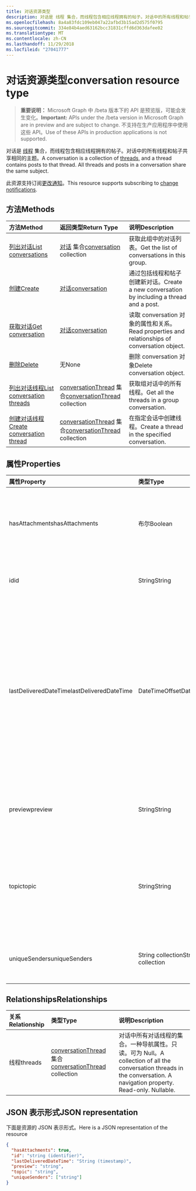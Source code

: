 ```yaml
---
title: 对话资源类型
description: 对话是 线程 集合，而线程包含相应线程拥有的帖子。对话中的所有线程和帖子共享相同的主题。
ms.openlocfilehash: 8a4a83fdc109eb047a22afbd3b15ad2d575f0795
ms.sourcegitcommit: 334e84b4aed63162bcc31831cffd6d363dafee02
ms.translationtype: MT
ms.contentlocale: zh-CN
ms.lasthandoff: 11/29/2018
ms.locfileid: "27041777"
---
```

# <a name="conversation-resource-type"></a><span data-ttu-id="0087d-104">对话资源类型</span><span class="sxs-lookup"><span data-stu-id="0087d-104">conversation resource type</span></span>

> <span data-ttu-id="0087d-105">**重要说明：** Microsoft Graph 中 /beta 版本下的 API 是预览版，可能会发生变化。</span><span class="sxs-lookup"><span data-stu-id="0087d-105">**Important:** APIs under the /beta version in Microsoft Graph are in preview and are subject to change.</span></span> <span data-ttu-id="0087d-106">不支持在生产应用程序中使用这些 API。</span><span class="sxs-lookup"><span data-stu-id="0087d-106">Use of these APIs in production applications is not supported.</span></span>

<span data-ttu-id="0087d-p103">对话是 [线程](conversationthread.md) 集合，而线程包含相应线程拥有的帖子。对话中的所有线程和帖子共享相同的主题。</span><span class="sxs-lookup"><span data-stu-id="0087d-p103">A conversation is a collection of [threads](conversationthread.md), and a thread contains posts to that thread. All threads and posts in a conversation share the same subject.</span></span>

<span data-ttu-id="0087d-109">此资源支持订阅[更改通知](/graph/webhooks)。</span><span class="sxs-lookup"><span data-stu-id="0087d-109">This resource supports subscribing to [change notifications](/graph/webhooks).</span></span>

## <a name="methods"></a><span data-ttu-id="0087d-110">方法</span><span class="sxs-lookup"><span data-stu-id="0087d-110">Methods</span></span>

| <span data-ttu-id="0087d-111">方法</span><span class="sxs-lookup"><span data-stu-id="0087d-111">Method</span></span>       | <span data-ttu-id="0087d-112">返回类型</span><span class="sxs-lookup"><span data-stu-id="0087d-112">Return Type</span></span>  |<span data-ttu-id="0087d-113">说明</span><span class="sxs-lookup"><span data-stu-id="0087d-113">Description</span></span>|
|:---------------|:--------|:----------|
|[<span data-ttu-id="0087d-114">列出对话</span><span class="sxs-lookup"><span data-stu-id="0087d-114">List conversations</span></span>](../api/group-list-conversations.md) | <span data-ttu-id="0087d-115">[对话](conversation.md) 集合</span><span class="sxs-lookup"><span data-stu-id="0087d-115">[conversation](conversation.md) collection</span></span> |<span data-ttu-id="0087d-116">获取此组中的对话列表。</span><span class="sxs-lookup"><span data-stu-id="0087d-116">Get the list of conversations in this group.</span></span>|
|[<span data-ttu-id="0087d-117">创建</span><span class="sxs-lookup"><span data-stu-id="0087d-117">Create</span></span>](../api/group-post-conversations.md) |[<span data-ttu-id="0087d-118">对话</span><span class="sxs-lookup"><span data-stu-id="0087d-118">conversation</span></span>](conversation.md)| <span data-ttu-id="0087d-119">通过包括线程和帖子创建新对话。</span><span class="sxs-lookup"><span data-stu-id="0087d-119">Create a new conversation by including a thread and a post.</span></span>|
|[<span data-ttu-id="0087d-120">获取对话</span><span class="sxs-lookup"><span data-stu-id="0087d-120">Get conversation</span></span>](../api/conversation-get.md) | [<span data-ttu-id="0087d-121">对话</span><span class="sxs-lookup"><span data-stu-id="0087d-121">conversation</span></span>](conversation.md) |<span data-ttu-id="0087d-122">读取 conversation 对象的属性和关系。</span><span class="sxs-lookup"><span data-stu-id="0087d-122">Read properties and relationships of conversation object.</span></span>|
|[<span data-ttu-id="0087d-123">删除</span><span class="sxs-lookup"><span data-stu-id="0087d-123">Delete</span></span>](../api/conversation-delete.md) | <span data-ttu-id="0087d-124">无</span><span class="sxs-lookup"><span data-stu-id="0087d-124">None</span></span> |<span data-ttu-id="0087d-125">删除 conversation 对象</span><span class="sxs-lookup"><span data-stu-id="0087d-125">Delete conversation object.</span></span> |
|[<span data-ttu-id="0087d-126">列出对话线程</span><span class="sxs-lookup"><span data-stu-id="0087d-126">List conversation threads</span></span>](../api/conversation-list-threads.md) |<span data-ttu-id="0087d-127">[conversationThread](conversationthread.md) 集合</span><span class="sxs-lookup"><span data-stu-id="0087d-127">[conversationThread](conversationthread.md) collection</span></span>| <span data-ttu-id="0087d-128">获取组对话中的所有线程。</span><span class="sxs-lookup"><span data-stu-id="0087d-128">Get all the threads in a group conversation.</span></span>|
|[<span data-ttu-id="0087d-129">创建对话线程</span><span class="sxs-lookup"><span data-stu-id="0087d-129">Create conversation thread</span></span>](../api/conversation-post-threads.md) |<span data-ttu-id="0087d-130">[conversationThread](conversationthread.md) 集合</span><span class="sxs-lookup"><span data-stu-id="0087d-130">[conversationThread](conversationthread.md) collection</span></span>| <span data-ttu-id="0087d-131">在指定会话中创建线程。</span><span class="sxs-lookup"><span data-stu-id="0087d-131">Create a thread in the specified conversation.</span></span>|

## <a name="properties"></a><span data-ttu-id="0087d-132">属性</span><span class="sxs-lookup"><span data-stu-id="0087d-132">Properties</span></span>
| <span data-ttu-id="0087d-133">属性</span><span class="sxs-lookup"><span data-stu-id="0087d-133">Property</span></span>     | <span data-ttu-id="0087d-134">类型</span><span class="sxs-lookup"><span data-stu-id="0087d-134">Type</span></span>   |<span data-ttu-id="0087d-135">说明</span><span class="sxs-lookup"><span data-stu-id="0087d-135">Description</span></span>|
|:---------------|:--------|:----------|
|<span data-ttu-id="0087d-136">hasAttachments</span><span class="sxs-lookup"><span data-stu-id="0087d-136">hasAttachments</span></span>|<span data-ttu-id="0087d-137">布尔</span><span class="sxs-lookup"><span data-stu-id="0087d-137">Boolean</span></span>|<span data-ttu-id="0087d-138">指示此对话中的任意帖子是否至少有一个附件。</span><span class="sxs-lookup"><span data-stu-id="0087d-138">Indicates whether any of the posts within this Conversation has at least one attachment.</span></span>|
|<span data-ttu-id="0087d-139">id</span><span class="sxs-lookup"><span data-stu-id="0087d-139">id</span></span>|<span data-ttu-id="0087d-140">String</span><span class="sxs-lookup"><span data-stu-id="0087d-140">String</span></span>|<span data-ttu-id="0087d-p104">对话的唯一标识符。只读。</span><span class="sxs-lookup"><span data-stu-id="0087d-p104">The conversations's unique identifier. Read-only.</span></span>|
|<span data-ttu-id="0087d-143">lastDeliveredDateTime</span><span class="sxs-lookup"><span data-stu-id="0087d-143">lastDeliveredDateTime</span></span>|<span data-ttu-id="0087d-144">DateTimeOffset</span><span class="sxs-lookup"><span data-stu-id="0087d-144">DateTimeOffset</span></span>|<span data-ttu-id="0087d-p105">时间戳类型表示使用 ISO 8601 格式的日期和时间信息，并且始终处于 UTC 时间。例如，2014 年 1 月 1 日午夜 UTC 类似于如下形式：`'2014-01-01T00:00:00Z'`</span><span class="sxs-lookup"><span data-stu-id="0087d-p105">The Timestamp type represents date and time information using ISO 8601 format and is always in UTC time. For example, midnight UTC on Jan 1, 2014 would look like this: `'2014-01-01T00:00:00Z'`</span></span>|
|<span data-ttu-id="0087d-147">preview</span><span class="sxs-lookup"><span data-stu-id="0087d-147">preview</span></span>|<span data-ttu-id="0087d-148">String</span><span class="sxs-lookup"><span data-stu-id="0087d-148">String</span></span>|<span data-ttu-id="0087d-149">来自此对话中最新帖子的正文的简短摘要。</span><span class="sxs-lookup"><span data-stu-id="0087d-149">A short summary from the body of the latest post in this converstaion.</span></span>|
|<span data-ttu-id="0087d-150">topic</span><span class="sxs-lookup"><span data-stu-id="0087d-150">topic</span></span>|<span data-ttu-id="0087d-151">String</span><span class="sxs-lookup"><span data-stu-id="0087d-151">String</span></span>|<span data-ttu-id="0087d-p106">对话的主题。在创建对话时可设置此属性，但无法对其进行更新。</span><span class="sxs-lookup"><span data-stu-id="0087d-p106">The topic of the conversation. This property can be set when the conversation is created, but it cannot be updated.</span></span>|
|<span data-ttu-id="0087d-154">uniqueSenders</span><span class="sxs-lookup"><span data-stu-id="0087d-154">uniqueSenders</span></span>|<span data-ttu-id="0087d-155">String collection</span><span class="sxs-lookup"><span data-stu-id="0087d-155">String collection</span></span>|<span data-ttu-id="0087d-156">发送消息到此对话的所有用户。</span><span class="sxs-lookup"><span data-stu-id="0087d-156">All the users that sent a message to this Conversation.</span></span>|

## <a name="relationships"></a><span data-ttu-id="0087d-157">Relationships</span><span class="sxs-lookup"><span data-stu-id="0087d-157">Relationships</span></span>
| <span data-ttu-id="0087d-158">关系</span><span class="sxs-lookup"><span data-stu-id="0087d-158">Relationship</span></span> | <span data-ttu-id="0087d-159">类型</span><span class="sxs-lookup"><span data-stu-id="0087d-159">Type</span></span>   |<span data-ttu-id="0087d-160">说明</span><span class="sxs-lookup"><span data-stu-id="0087d-160">Description</span></span>|
|:---------------|:--------|:----------|
|<span data-ttu-id="0087d-161">线程</span><span class="sxs-lookup"><span data-stu-id="0087d-161">threads</span></span>|<span data-ttu-id="0087d-162">[conversationThread](conversationthread.md) 集合</span><span class="sxs-lookup"><span data-stu-id="0087d-162">[conversationThread](conversationthread.md) collection</span></span>|<span data-ttu-id="0087d-p107">对话中所有对话线程的集合。一种导航属性。只读。可为 Null。</span><span class="sxs-lookup"><span data-stu-id="0087d-p107">A collection of all the conversation threads in the conversation. A navigation property. Read-only. Nullable.</span></span>|

## <a name="json-representation"></a><span data-ttu-id="0087d-167">JSON 表示形式</span><span class="sxs-lookup"><span data-stu-id="0087d-167">JSON representation</span></span>

<span data-ttu-id="0087d-168">下面是资源的 JSON 表示形式。</span><span class="sxs-lookup"><span data-stu-id="0087d-168">Here is a JSON representation of the resource</span></span>

<!-- {
  "blockType": "resource",
  "optionalProperties": [
    "threads"
  ],
  "keyProperty": "id",
  "@odata.type": "microsoft.graph.conversation"
}-->

```json
{
  "hasAttachments": true,
  "id": "string (identifier)",
  "lastDeliveredDateTime": "String (timestamp)",
  "preview": "string",
  "topic": "string",
  "uniqueSenders": ["string"]
}

```


<!-- uuid: 8fcb5dbc-d5aa-4681-8e31-b001d5168d79
2015-10-25 14:57:30 UTC -->
<!-- {
  "type": "#page.annotation",
  "description": "conversation resource",
  "keywords": "",
  "section": "documentation",
  "tocPath": ""
}-->
